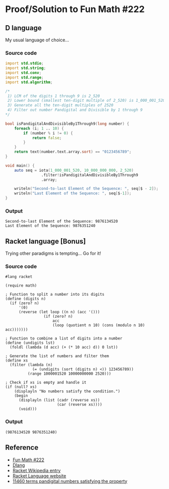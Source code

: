 # Proof/Solution to Fun Math #222

## D language

My usual language of choice...

### Source code

```d
import std.stdio;
import std.string;
import std.conv;
import std.range;
import std.algorithm;

/*
 1) LCM of the digits 1 through 9 is 2_520
 2) Lower bound (smallest ten-digit multiple of 2_520) is 1_000_001_520
 3) Generate all the ten-digit multiples of 2520
 4) Filter out number Pandigital and Divisible by 1 through 9
*/

bool isPandigitalAndDivisibleBy1Through9(long number) {
    foreach (i; 1 .. 10) {
        if (number % i != 0) {
            return false;
        }
    }
    return text(number.text.array.sort) == "0123456789";
}

void main() {
    auto seq = iota(1_000_001_520, 10_000_000_000, 2_520)
                .filter!isPandigitalAndDivisibleBy1Through9
                .array;

    writeln("Second-to-last Element of the Sequence: ", seq[$ - 2]);
    writeln("Last Element of the Sequence: ", seq[$-1]);
}

```

### Output

```text
Second-to-last Element of the Sequence: 9876134520
Last Element of the Sequence: 9876351240
```

## Racket language [Bonus]

Trying other paradigms is tempting... Go for it!

### Source code

```racket
#lang racket

(require math)

; Function to split a number into its digits
(define (digits n)
  (if (zero? n)
      '(0)
      (reverse (let loop ((n n) (acc '()))
                 (if (zero? n)
                     acc
                     (loop (quotient n 10) (cons (modulo n 10) acc)))))))

; Function to combine a list of digits into a number
(define (undigits lst)
  (foldl (lambda (d acc) (+ (* 10 acc) d)) 0 lst))

; Generate the list of numbers and filter them
(define xs
  (filter (lambda (n)
            (= (undigits (sort (digits n) <)) 123456789))
          (range 1000001520 10000000000 2520)))

; Check if xs is empty and handle it
(if (null? xs)
    (displayln "No numbers satisfy the condition.")
    (begin
      (displayln (list (cadr (reverse xs))
                       (car (reverse xs))))
      (void)))
```

### Output

```text
(9876134520 9876351240)
```

## Reference

  - [Fun Math #222](https://www.linkedin.com/feed/update/urn:li:activity:7205010763072036864?utm_source=share&utm_medium=member_desktop)
  - [Dlang](https://dlang.org/)
  - [Racket Wikipedia entry](https://en.wikipedia.org/wiki/Racket_(programming_language))
  - [Racket Language website](https://racket-lang.org/)
  - [11460 terms pandigital numbers satisfying the property](https://oeis.org/A187565/b187565.txt)
